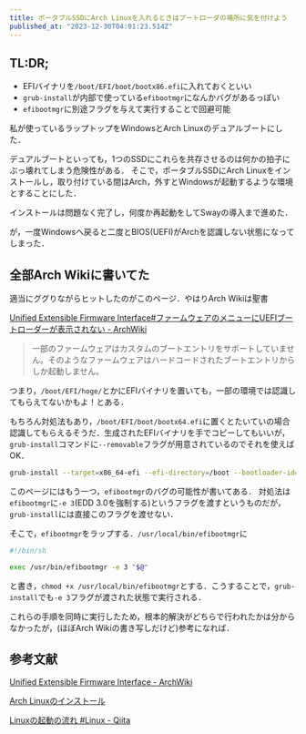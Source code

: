 ```yaml
---
title: ポータブルSSDにArch Linuxを入れるときはブートローダの場所に気を付けよう
published_at: "2023-12-30T04:01:23.514Z"
---
```

## TL:DR;

- EFIバイナリを`/boot/EFI/boot/bootx86.efi`に入れておくといい
- `grub-install`が内部で使っている`efibootmgr`になんかバグがあるっぽい
- `efibootmgr`に別途フラグを与えて実行することで回避可能

 私が使っているラップトップをWindowsとArch Linuxのデュアルブートにした．

デュアルブートといっても，1つのSSDにこれらを共存させるのは何かの拍子にぶっ壊れてしまう危険性がある．
そこで，ポータブルSSDにArch Linuxをインストールし，取り付けている間はArch，外すとWindowsが起動するような環境とすることにした．

インストールは問題なく完了し，何度か再起動をしてSwayの導入まで進めた．

が，一度Windowsへ戻ると二度とBIOS(UEFI)がArchを認識しない状態になってしまった．
## 全部Arch Wikiに書いてた

適当にググりながらヒットしたのがこのページ．やはりArch Wikiは聖書

[Unified Extensible Firmware Interface#ファームウェアのメニューにUEFIブートローダーが表示されない - ArchWiki](https://wiki.archlinux.jp/index.php/Unified_Extensible_Firmware_Interface#.E3.83.AA.E3.83.A0.E3.83.BC.E3.83.90.E3.83.96.E3.83.AB.E3.83.89.E3.83.A9.E3.82.A4.E3.83.96.E3.81.AE.E3.83.87.E3.83.95.E3.82.A9.E3.83.AB.E3.83.88.E3.83.96.E3.83.BC.E3.83.88.E3.83.91.E3.82.B9)

> 一部のファームウェアはカスタムのブートエントリをサポートしていません。そのようなファームウェアはハードコードされたブートエントリからしか起動しません。

つまり，`/boot/EFI/hoge/`とかにEFIバイナリを置いても，一部の環境では認識してもらえてないかもよ！とある．

もちろん対処法もあり，`/boot/EFI/boot/bootx64.efi`に置くとたいていの場合認識してもらえるそうだ．生成されたEFIバイナリを手でコピーしてもいいが，`grub-install`コマンドに`--removable`フラグが用意されているのでそれを使えばOK．

```sh
grub-install --target=x86_64-efi --efi-directory=/boot --bootloader-id=Arch --removable
```

このページにはもう一つ，`efibootmgr`のバグの可能性が書いてある．
対処法は`efibootmgr`に`-e 3`(EDD 3.0を強制する)というフラグを渡すというものだが，`grub-install`には直接このフラグを渡せない．

そこで，`efibootmgr`をラップする．`/usr/local/bin/efibootmgr`に

```sh
#!/bin/sh

exec /usr/bin/efibootmgr -e 3 "$@"
```

と書き，`chmod +x /usr/local/bin/efibootmgr`とする．こうすることで，`grub-install`でも`-e 3`フラグが渡された状態で実行される．

これらの手順を同時に実行したため，根本的解決がどちらで行われたかは分からなかったが，(ほぼArch Wikiの書き写しだけど)参考になれば．

## 参考文献

[Unified Extensible Firmware Interface - ArchWiki](https://wiki.archlinux.jp/index.php/Unified_Extensible_Firmware_Interface)

[Arch Linuxのインストール](https://zenn.dev/imzrust/articles/42420891968a7)

[Linuxの起動の流れ #Linux - Qiita](https://qiita.com/tomomoss/items/f3f3d9d4ffd8fe3662bb)